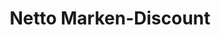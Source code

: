 ---
title: "Netto Marken-Discount"
url: /hattersheim-am-main/netto-marken-discount/
shop: Supermarkt
---